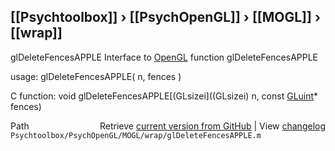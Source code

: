 ## [[Psychtoolbox]] &#8250; [[PsychOpenGL]] &#8250; [[MOGL]] &#8250; [[wrap]]

glDeleteFencesAPPLE  Interface to [OpenGL](OpenGL) function glDeleteFencesAPPLE  
  
usage:  glDeleteFencesAPPLE( n, fences )  
  
C function:  void glDeleteFencesAPPLE[(GLsizei]((GLsizei) n, const [GLuint](GLuint)\* fences)  




<div class="code_header" style="text-align:right;">
  <span style="float:left;">Path&nbsp;&nbsp;</span> <span class="counter">Retrieve <a href=
  "https://raw.github.com/Psychtoolbox-3/Psychtoolbox-3/beta/Psychtoolbox/PsychOpenGL/MOGL/wrap/glDeleteFencesAPPLE.m">current version from GitHub</a> | View <a href=
  "https://github.com/Psychtoolbox-3/Psychtoolbox-3/commits/beta/Psychtoolbox/PsychOpenGL/MOGL/wrap/glDeleteFencesAPPLE.m">changelog</a></span>
</div>
<div class="code">
  <code>Psychtoolbox/PsychOpenGL/MOGL/wrap/glDeleteFencesAPPLE.m</code>
</div>

